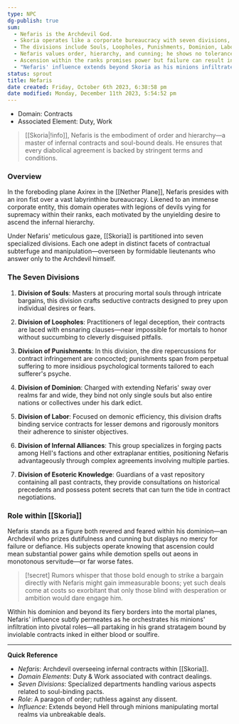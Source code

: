 ```yaml
---
type: NPC
dg-publish: true
sum:
  - Nefaris is the Archdevil God.
  - Skoria operates like a corporate bureaucracy with seven divisions, each specializing in different aspects of contracts.
  - The divisions include Souls, Loopholes, Punishments, Dominion, Labor, Infernal Alliances, and Esoteric Knowledge.
  - Nefaris values order, hierarchy, and cunning; he shows no tolerance for failure or dissent among his subjects.
  - Ascension within the ranks promises power but failure can result in eternal servitude or worse punishments.
  - "Nefaris' influence extends beyond Skoria as his minions infiltrate other realms to execute his will through binding contracts."
status: sprout
title: Nefaris
date created: Friday, October 6th 2023, 6:38:58 pm
date modified: Monday, December 11th 2023, 5:54:52 pm
---
```


- Domain: Contracts
- Associated Element: Duty, Work

>[[Skoria|!info]], Nefaris is the embodiment of order and hierarchy—a master of infernal contracts and soul-bound deals. He ensures that every diabolical agreement is backed by stringent terms and conditions.

### Overview

In the foreboding plane Axirex in the [[Nether Plane]], Nefaris presides with an iron fist over a vast labyrinthine bureaucracy. Likened to an immense corporate entity, this domain operates with legions of devils vying for supremacy within their ranks, each motivated by the unyielding desire to ascend the infernal hierarchy.

Under Nefaris' meticulous gaze, [[Skoria]] is partitioned into seven specialized divisions. Each one adept in distinct facets of contractual subterfuge and manipulation—overseen by formidable lieutenants who answer only to the Archdevil himself.

### The Seven Divisions
1. **Division of Souls**: Masters at procuring mortal souls through intricate bargains, this division crafts seductive contracts designed to prey upon individual desires or fears.
   
2. **Division of Loopholes**: Practitioners of legal deception, their contracts are laced with ensnaring clauses—near impossible for mortals to honor without succumbing to cleverly disguised pitfalls.
   
3. **Division of Punishments**: In this division, the dire repercussions for contract infringement are concocted; punishments span from perpetual suffering to more insidious psychological torments tailored to each sufferer's psyche.
   
4. **Division of Dominion**: Charged with extending Nefaris' sway over realms far and wide, they bind not only single souls but also entire nations or collectives under his dark edict.
   
5. **Division of Labor**: Focused on demonic efficiency, this division drafts binding service contracts for lesser demons and rigorously monitors their adherence to sinister objectives.
   
6. **Division of Infernal Alliances**: This group specializes in forging pacts among Hell's factions and other extraplanar entities, positioning Nefaris advantageously through complex agreements involving multiple parties.
   
7. **Division of Esoteric Knowledge**: Guardians of a vast repository containing all past contracts, they provide consultations on historical precedents and possess potent secrets that can turn the tide in contract negotiations.

### Role within [[Skoria]]

Nefaris stands as a figure both revered and feared within his dominion—an Archdevil who prizes dutifulness and cunning but displays no mercy for failure or defiance. His subjects operate knowing that ascension could mean substantial power gains while demotion spells out aeons in monotonous servitude—or far worse fates.

>[!secret] Rumors whisper that those bold enough to strike a bargain directly with Nefaris might gain immeasurable boons; yet such deals come at costs so exorbitant that only those blind with desperation or ambition would dare engage him.

Within his dominion and beyond its fiery borders into the mortal planes, Nefaris' influence subtly permeates as he orchestrates his minions' infiltration into pivotal roles—all partaking in his grand stratagem bound by inviolable contracts inked in either blood or soulfire.

---

**Quick Reference**

- *Nefaris*: Archdevil overseeing infernal contracts within [[Skoria]].
- *Domain Elements*: Duty & Work associated with contract dealings.
- *Seven Divisions*: Specialized departments handling various aspects related to soul-binding pacts.
- *Role*: A paragon of order; ruthless against any dissent.
- *Influence*: Extends beyond Hell through minions manipulating mortal realms via unbreakable deals.
